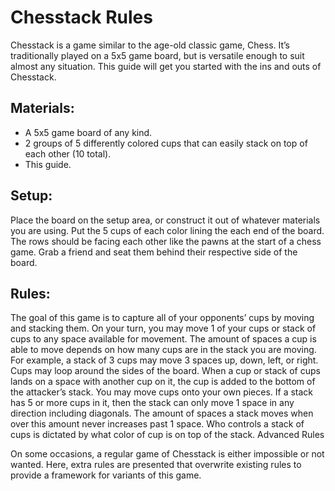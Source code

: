 # Chesstack Rules

Chesstack is a game similar to the age-old classic game, Chess. It’s traditionally played on a 5x5 game board, but is versatile enough to suit almost any situation. This guide will get you started with the ins and outs of Chesstack.

## Materials:
- A 5x5 game board of any kind.
- 2 groups of 5 differently colored cups that can easily stack on top of each other (10 total).
- This guide.

## Setup:
Place the board on the setup area, or construct it out of whatever materials you are using.
Put  the 5 cups of each color lining the each end of the board. The rows should be facing each other like the pawns at the start of a chess game.
Grab a friend and seat them behind their respective side of the board.

## Rules:
The goal of this game is to capture all of your opponents’ cups by moving and stacking them.
On your turn, you may move 1 of your cups or stack of cups to any space available for movement. The amount of spaces a cup is able to move depends on how many cups are in the stack you are moving. For example, a stack of 3 cups may move 3 spaces up, down, left, or right. Cups may loop around the sides of the board.
When a cup or stack of cups lands on a space with another cup on it, the cup is added to the bottom of the attacker’s stack. You may move cups onto your own pieces.
If a stack has 5 or more cups in it, then the stack can only move 1 space in any direction including diagonals. The amount of spaces a stack moves when over this amount never increases past 1 space.
Who controls a stack of cups is dictated by what color of cup is on top of the stack.
Advanced Rules

On some occasions, a regular game of Chesstack is either impossible or not wanted. Here, extra rules are presented that overwrite existing rules to provide a framework for variants of this game.



